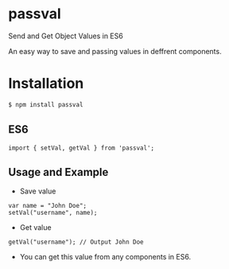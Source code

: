 # passval
Send and Get Object Values in ES6

An easy way to save and passing values in deffrent components.

# Installation

```sh
$ npm install passval
```

## ES6

```
import { setVal, getVal } from 'passval';
```

## Usage and Example


- Save value

```
var name = "John Doe";
setVal("username", name);
```

- Get value

```
getVal("username"); // Output John Doe
```

- You can get this value from any components in ES6.

